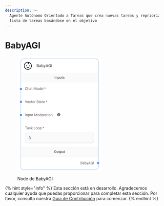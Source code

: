 ```yaml
---
description: >-
  Agente Autónomo Orientado a Tareas que crea nuevas tareas y reprioriza la
  lista de tareas basándose en el objetivo
---
```


# BabyAGI

<figure><img src="../../../../.gitbook/assets/image (14) (1) (1) (1).png" alt="" width="275"><figcaption><p>Node de BabyAGI</p></figcaption></figure>

{% hint style="info" %}
Esta sección está en desarrollo. Agradecemos cualquier ayuda que puedas proporcionar para completar esta sección. Por favor, consulta nuestra [Guía de Contribución](../../../../contributing/) para comenzar.
{% endhint %}
